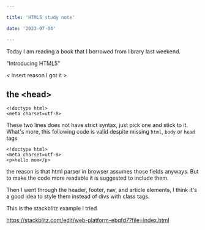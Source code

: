 ```yaml
---

title: 'HTML5 study note'

date: '2023-07-04'

---
```


Today I am reading a book that I borrowed from library last weekend.

"Introducing HTML5"

< insert reason I got it >

## the \<head\>
```
<!doctype html>
<meta charset=utf-8>
```

These two lines does not have strict syntax, just 
pick one and stick to it.
What's more, this following code is valid despite missing 
`html`, `body` or `head` tags

```
<!doctype html>
<meta charset=utf-8>
<p>hello mom</p>
```

the reason is that html parser in browser assumes those fields 
anyways. But to make the code more readable it is suggested
to include them.

Then I went through the header, footer, nav, and article
elements, I think it's a good idea to style them instead 
of divs with class tags.

This is the stackblitz example I tried

https://stackblitz.com/edit/web-platform-ebqfd7?file=index.html